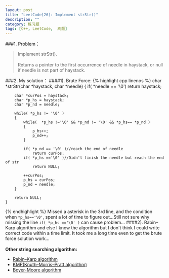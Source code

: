 ```yaml
---
layout: post
title: "LeetCode[26]: Implement strStr()"
description: ""
category: 练习题
tags: [C++, LeetCode,  刷题]
---
```

###1. Problem：
<blockquote>
Implement strStr().<br>
<br>
Returns a pointer to the first occurrence of needle in haystack, or null if needle is not part of haystack.
</blockquote>
###2. My solution：
####1). Brute Force:
{% highlight cpp linenos %}
    char *strStr(char *haystack, char *needle) 
    {
        if( *needle == '\0')
            return haystack;
          
        char *curPos = haystack;
        char *p_hs = haystack;
        char *p_nd = needle;
            
        while( *p_hs != '\0' )
        {
            while(  *p_hs !='\0' && *p_nd != '\0' && *p_hs== *p_nd )
            {
                p_hs++;
                p_nd++;
            }
            
            if( *p_nd == '\0' )//reach the end of needle
                return curPos;
            if( *p_hs =='\0' )//Didn't finish the needle but reach the end of str
                return NULL;
          
            ++curPos;
            p_hs = curPos;
            p_nd = needle;  
        }
        
        return NULL; 
    }
{% endhighlight %}
Missed a asterisk in the 3rd line, and the condition when ```*p_hs=='\0'```, spent a lot of time to figure out...Still not sure why missing the line ```if( *p_hs =='\0' )``` can cause problem...
####2). Rabin–Karp algorithm and else
I know the algorithm but I don't think I could write correct code within a time limit. It took me a long time even to get the brute force solution work...<br><br>
<b>Other string searching algorithm: </b>
+ [Rabin–Karp algorithm](http://en.wikipedia.org/wiki/Rabin-Karp_algorithm)
+ [KMP(Knuth–Morris–Pratt algorithm)](http://en.wikipedia.org/wiki/Knuth-morris-pratt_algorithm)
+ [Boyer-Moore algorithm](http://en.wikipedia.org/wiki/Boyer_moore_algorithm)



